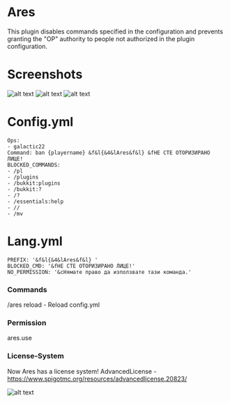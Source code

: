 # Ares
This plugin disables commands specified in the configuration and prevents granting the "OP" authority to people not authorized in the plugin configuration.

# Screenshots
![alt text](https://cdn.discordapp.com/attachments/768045969199595520/920024284938768384/unknown.png)
![alt text](https://cdn.discordapp.com/attachments/768045969199595520/920025048654446592/unknown.png)
![alt text](https://cdn.discordapp.com/attachments/496237265245437982/920598853126856784/unknown.png)

# Config.yml
```
Ops:
- galactic22
Command: ban {playername} &f&l{&4&lAres&f&l} &fНЕ СТЕ ОТОРИЗИРАНО ЛИЦЕ!
BLOCKED_COMMANDS:
- /pl
- /plugins
- /bukkit:plugins
- /bukkit:?
- /?
- /essentials:help
- //
- /mv
```

# Lang.yml
```
PREFIX: '&f&l{&4&lAres&f&l} '
BLOCKED_CMD: '&fНЕ СТЕ ОТОРИЗИРАНО ЛИЦЕ!'
NO_PERMISSION: '&cНямате право да използвате тази команда.'
```

### Commands
/ares reload - Reload config.yml
### Permission
ares.use

### License-System
Now Ares has a license system!
AdvancedLicense - https://www.spigotmc.org/resources/advancedlicense.20823/

![alt text](https://cdn.discordapp.com/attachments/496237265245437982/921121642980196362/unknown.png)
